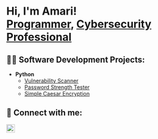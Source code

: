 <h1>Hi, I'm Amari! <br/><a href="https://github.com/amarig12">Programmer</a>, <a href="https://www.linkedin.com/in/amari-gordon/">Cybersecurity Professional</a></h1>

<h2>👨‍💻 Software Development Projects:</h2>

- <b>Python</b>
  - [Vulnerability Scanner](https://github.com/joshmadakor1/Algorithms-Practice)
  - [Password Strength Tester](https://github.com/amarig12/Password-Strength-Tester)
  - [Simple Caesar Encryption](https://github.com/amarig12/Simple-Caesar-Encryption)



<h2> 🤳 Connect with me:</h2>

[<img align="left" alt="AmariGordon | LinkedIn" width="22px" src="https://cdn.jsdelivr.net/npm/simple-icons@v3/icons/linkedin.svg" />][linkedin]

[linkedin]: https://linkedin.com/in/amari-gordon/


<!--
**amarig12/amarig12** is a ✨ _special_ ✨ repository because its `README.md` (this file) appears on your GitHub profile.

Here are some ideas to get you started:

- 🔭 I’m currently working on ...
- 🌱 I’m currently learning ...
- 👯 I’m looking to collaborate on ...
- 🤔 I’m looking for help with ...
- 💬 Ask me about ...
- 📫 How to reach me: ...
- 😄 Pronouns: ...
- ⚡ Fun fact: ...
-->
